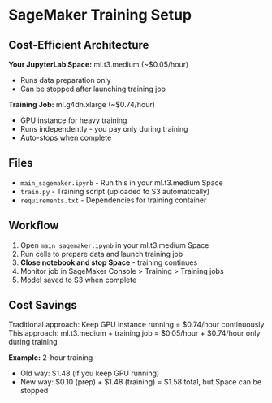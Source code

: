 # SageMaker Training Setup

## Cost-Efficient Architecture

**Your JupyterLab Space:** ml.t3.medium (~$0.05/hour)
- Runs data preparation only
- Can be stopped after launching training job

**Training Job:** ml.g4dn.xlarge (~$0.74/hour) 
- GPU instance for heavy training
- Runs independently - you pay only during training
- Auto-stops when complete

## Files

- `main_sagemaker.ipynb` - Run this in your ml.t3.medium Space
- `train.py` - Training script (uploaded to S3 automatically)
- `requirements.txt` - Dependencies for training container

## Workflow

1. Open `main_sagemaker.ipynb` in your ml.t3.medium Space
2. Run cells to prepare data and launch training job
3. **Close notebook and stop Space** - training continues
4. Monitor job in SageMaker Console > Training > Training jobs
5. Model saved to S3 when complete

## Cost Savings

Traditional approach: Keep GPU instance running = $0.74/hour continuously
This approach: ml.t3.medium + training job = $0.05/hour + $0.74/hour only during training

**Example:** 2-hour training
- Old way: $1.48 (if you keep GPU running)
- New way: $0.10 (prep) + $1.48 (training) = $1.58 total, but Space can be stopped
